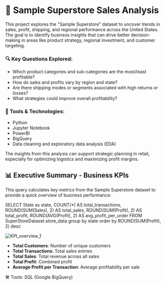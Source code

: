 # 🏬 Sample Superstore Sales Analysis

This project explores the "Sample Superstore" dataset to uncover trends in sales, profit, shipping, and regional performance across the United States. The goal is to identify business insights that can drive better decision-making in areas like product strategy, regional investment, and customer targeting.

### 🔍 Key Questions Explored:

- Which product categories and sub-categories are the most/least profitable?
- How do sales and profits vary by region and state?
- Are there shipping modes or segments associated with high returns or losses?
- What strategies could improve overall profitability?

### 🧰 Tools & Technologies:

- Python
- Jupyter Notebook
- PowerBI
- BigQuery
- Data cleaning and exploratory data analysis (EDA)

The insights from this analysis can support strategic planning in retail, especially for optimizing logistics and maximizing profit margins.

## 📊 Executive Summary - Business KPIs

This query calculates key metrics from the Sample Superstore dataset to provide a quick overview of business performance:

SELECT
State as state,
COUNT(\*) AS total_transactions,
ROUND(SUM(Sales), 2) AS total_sales,
ROUND(SUM(Profit), 2) AS total_profit,
ROUND(AVG(Profit), 2) AS avg_profit_per_order
FROM SuperStoreDataset.store_data
group by state
order by ROUND(SUM(Profit), 2) desc

![KPI_overview_1]("./Visuals/KPI_overview_1)

- **Total Customers**: Number of unique customers
- **Total Transactions**: Total sales entries
- **Total Sales**: Total revenue across all sales
- **Total Profit**: Combined profit
- **Average Profit per Transaction**: Average profitability per sale

🛠 Tools: SQL (Google BigQuery)
